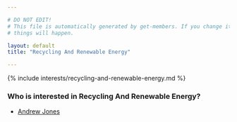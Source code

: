 ```yaml
---

# DO NOT EDIT!
# This file is automatically generated by get-members. If you change it, bad
# things will happen.

layout: default
title: "Recycling And Renewable Energy"

---
```


{% include interests/recycling-and-renewable-energy.md %}

### Who is interested in Recycling And Renewable Energy?


* [Andrew Jones](/members/andrew-jones.html)
